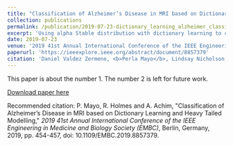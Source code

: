 ```yaml
---
title: "Classification of Alzheimer’s Disease in MRI based on Dictionary Learning and Heavy Tailed Modelling"
collection: publications
permalink: /publication/2019-07-23-dictionary_learning_alzheimer_classification_mri
excerpt: 'Using alpha Stable distribution with dictionary learning to classify MRI scans.'
date: 2019-07-23
venue: '2019 41st Annual International Conference of the IEEE Engineering in Medicine and Biology Society (EMBC)'
paperurl: 'https://ieeexplore.ieee.org/abstract/document/8857379'
citation: 'Daniel Valdez Zermeno, <b>Perla Mayo</b>, Lindsay Nicholson, and Alin Achim (2019). &quot;Classification of Alzheimer’s Disease in MRI based on Dictionary Learning and Heavy Tailed Modelling.&quot; <i>2019 41st Annual International Conference of the IEEE Engineering in Medicine and Biology Society (EMBC)</i>.'
---
```

This paper is about the number 1. The number 2 is left for future work.

[Download paper here](https://ieeexplore.ieee.org/abstract/document/8857379)

Recommended citation: P. Mayo, R. Holmes and A. Achim, 
"Classification of Alzheimer’s Disease in MRI based on Dictionary Learning and Heavy Tailed Modelling," 
<i>2019 41st Annual International Conference of the IEEE Engineering in Medicine and Biology Society (EMBC)</i>, 
Berlin, Germany, 2019, pp. 454-457, doi: 10.1109/EMBC.2019.8857379.